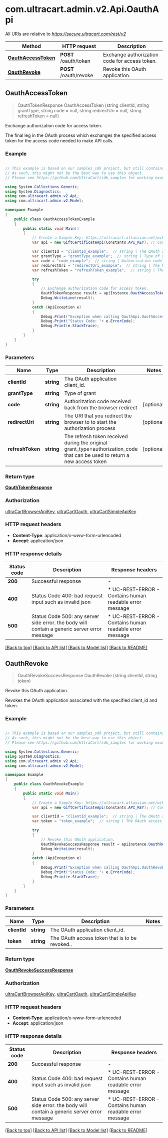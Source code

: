 # com.ultracart.admin.v2.Api.OauthApi

All URIs are relative to *https://secure.ultracart.com/rest/v2*

Method | HTTP request | Description
------------- | ------------- | -------------
[**OauthAccessToken**](OauthApi.md#oauthaccesstoken) | **POST** /oauth/token | Exchange authorization code for access token.
[**OauthRevoke**](OauthApi.md#oauthrevoke) | **POST** /oauth/revoke | Revoke this OAuth application.



## OauthAccessToken

> OauthTokenResponse OauthAccessToken (string clientId, string grantType, string code = null, string redirectUri = null, string refreshToken = null)

Exchange authorization code for access token.

The final leg in the OAuth process which exchanges the specified access token for the access code needed to make API calls. 

### Example

```csharp

// This example is based on our samples_sdk project, but still contains auto-generated content from our sdk generators.
// As such, this might not be the best way to use this object.
// Please see https://github.com/UltraCart/sdk_samples for working examples.

using System.Collections.Generic;
using System.Diagnostics;
using com.ultracart.admin.v2.Api;
using com.ultracart.admin.v2.Model;

namespace Example
{
    public class OauthAccessTokenExample
    {
        public static void Main()
        {
            // Create a Simple Key: https://ultracart.atlassian.net/wiki/spaces/ucdoc/pages/38688545/API+Simple+Key
            var api = new GiftCertificateApi(Constants.API_KEY); // Constants is a class from the sdk_samples project

            var clientId = "clientId_example";  // string | The OAuth application client_id.
            var grantType = "grantType_example";  // string | Type of grant
            var code = "code_example";  // string | Authorization code received back from the browser redirect (optional) 
            var redirectUri = "redirectUri_example";  // string | The URI that you redirect the browser to to start the authorization process (optional) 
            var refreshToken = "refreshToken_example";  // string | The refresh token received during the original grant_type=authorization_code that can be used to return a new access token (optional) 

            try
            {
                // Exchange authorization code for access token.
                OauthTokenResponse result = apiInstance.OauthAccessToken(clientId, grantType, code, redirectUri, refreshToken);
                Debug.WriteLine(result);
            }
            catch (ApiException e)
            {
                Debug.Print("Exception when calling OauthApi.OauthAccessToken: " + e.Message );
                Debug.Print("Status Code: "+ e.ErrorCode);
                Debug.Print(e.StackTrace);
            }
        }
    }
}
```

### Parameters


Name | Type | Description  | Notes
------------- | ------------- | ------------- | -------------
 **clientId** | **string**| The OAuth application client_id. | 
 **grantType** | **string**| Type of grant | 
 **code** | **string**| Authorization code received back from the browser redirect | [optional] 
 **redirectUri** | **string**| The URI that you redirect the browser to to start the authorization process | [optional] 
 **refreshToken** | **string**| The refresh token received during the original grant_type&#x3D;authorization_code that can be used to return a new access token | [optional] 

### Return type

[**OauthTokenResponse**](OauthTokenResponse.md)

### Authorization

[ultraCartBrowserApiKey](../README.md#ultraCartBrowserApiKey), [ultraCartOauth](../README.md#ultraCartOauth), [ultraCartSimpleApiKey](../README.md#ultraCartSimpleApiKey)

### HTTP request headers

- **Content-Type**: application/x-www-form-urlencoded
- **Accept**: application/json


### HTTP response details
| Status code | Description | Response headers |
|-------------|-------------|------------------|
| **200** | Successful response |  -  |
| **400** | Status Code 400: bad request input such as invalid json |  * UC-REST-ERROR - Contains human readable error message <br>  |
| **500** | Status Code 500: any server side error.  the body will contain a generic server error message |  * UC-REST-ERROR - Contains human readable error message <br>  |

[[Back to top]](#)
[[Back to API list]](../README.md#documentation-for-api-endpoints)
[[Back to Model list]](../README.md#documentation-for-models)
[[Back to README]](../README.md)


## OauthRevoke

> OauthRevokeSuccessResponse OauthRevoke (string clientId, string token)

Revoke this OAuth application.

Revokes the OAuth application associated with the specified client_id and token. 

### Example

```csharp

// This example is based on our samples_sdk project, but still contains auto-generated content from our sdk generators.
// As such, this might not be the best way to use this object.
// Please see https://github.com/UltraCart/sdk_samples for working examples.

using System.Collections.Generic;
using System.Diagnostics;
using com.ultracart.admin.v2.Api;
using com.ultracart.admin.v2.Model;

namespace Example
{
    public class OauthRevokeExample
    {
        public static void Main()
        {
            // Create a Simple Key: https://ultracart.atlassian.net/wiki/spaces/ucdoc/pages/38688545/API+Simple+Key
            var api = new GiftCertificateApi(Constants.API_KEY); // Constants is a class from the sdk_samples project

            var clientId = "clientId_example";  // string | The OAuth application client_id.
            var token = "token_example";  // string | The OAuth access token that is to be revoked..

            try
            {
                // Revoke this OAuth application.
                OauthRevokeSuccessResponse result = apiInstance.OauthRevoke(clientId, token);
                Debug.WriteLine(result);
            }
            catch (ApiException e)
            {
                Debug.Print("Exception when calling OauthApi.OauthRevoke: " + e.Message );
                Debug.Print("Status Code: "+ e.ErrorCode);
                Debug.Print(e.StackTrace);
            }
        }
    }
}
```

### Parameters


Name | Type | Description  | Notes
------------- | ------------- | ------------- | -------------
 **clientId** | **string**| The OAuth application client_id. | 
 **token** | **string**| The OAuth access token that is to be revoked.. | 

### Return type

[**OauthRevokeSuccessResponse**](OauthRevokeSuccessResponse.md)

### Authorization

[ultraCartBrowserApiKey](../README.md#ultraCartBrowserApiKey), [ultraCartOauth](../README.md#ultraCartOauth), [ultraCartSimpleApiKey](../README.md#ultraCartSimpleApiKey)

### HTTP request headers

- **Content-Type**: application/x-www-form-urlencoded
- **Accept**: application/json


### HTTP response details
| Status code | Description | Response headers |
|-------------|-------------|------------------|
| **200** | Successful response |  -  |
| **400** | Status Code 400: bad request input such as invalid json |  * UC-REST-ERROR - Contains human readable error message <br>  |
| **500** | Status Code 500: any server side error.  the body will contain a generic server error message |  * UC-REST-ERROR - Contains human readable error message <br>  |

[[Back to top]](#)
[[Back to API list]](../README.md#documentation-for-api-endpoints)
[[Back to Model list]](../README.md#documentation-for-models)
[[Back to README]](../README.md)

